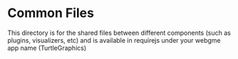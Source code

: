 # Common Files
This directory is for the shared files between different components (such as plugins, visualizers, etc) and is available in requirejs under your webgme app name (TurtleGraphics)
